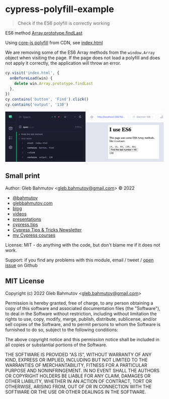 # cypress-polyfill-example

> Check if the ES6 polyfill is correctly working

ES6 method [Array.prototype.findLast](https://developer.mozilla.org/en-US/docs/Web/JavaScript/Reference/Global_Objects/Array/findLast)

Using [core-js polyfill](https://github.com/zloirock/core-js) from CDN, see [index.html](./index.html)

We are removing some of the ES6 Array methods from the `window.Array` object when visiting the page. If the page does not load a polyfill and does not apply it correctly, the application will throw an error.

```js
cy.visit('index.html', {
  onBeforeLoad(win) {
    delete win.Array.prototype.findLast
  },
})
cy.contains('button', 'Find').click()
cy.contains('output', '130')
```

![Test passes](./images/poly.png)

## Small print

Author: Gleb Bahmutov &lt;gleb.bahmutov@gmail.com&gt; &copy; 2022

- [@bahmutov](https://twitter.com/bahmutov)
- [glebbahmutov.com](https://glebbahmutov.com)
- [blog](https://glebbahmutov.com/blog)
- [videos](https://www.youtube.com/glebbahmutov)
- [presentations](https://slides.com/bahmutov)
- [cypress.tips](https://cypress.tips)
- [Cypress Tips & Tricks Newsletter](https://cypresstips.substack.com/)
- [my Cypress courses](https://cypress.tips/courses)

License: MIT - do anything with the code, but don't blame me if it does not work.

Support: if you find any problems with this module, email / tweet /
[open issue](https://github.com/bahmutov/cypress-if/issues) on Github

## MIT License

Copyright (c) 2022 Gleb Bahmutov &lt;gleb.bahmutov@gmail.com&gt;

Permission is hereby granted, free of charge, to any person
obtaining a copy of this software and associated documentation
files (the "Software"), to deal in the Software without
restriction, including without limitation the rights to use,
copy, modify, merge, publish, distribute, sublicense, and/or sell
copies of the Software, and to permit persons to whom the
Software is furnished to do so, subject to the following
conditions:

The above copyright notice and this permission notice shall be
included in all copies or substantial portions of the Software.

THE SOFTWARE IS PROVIDED "AS IS", WITHOUT WARRANTY OF ANY KIND,
EXPRESS OR IMPLIED, INCLUDING BUT NOT LIMITED TO THE WARRANTIES
OF MERCHANTABILITY, FITNESS FOR A PARTICULAR PURPOSE AND
NONINFRINGEMENT. IN NO EVENT SHALL THE AUTHORS OR COPYRIGHT
HOLDERS BE LIABLE FOR ANY CLAIM, DAMAGES OR OTHER LIABILITY,
WHETHER IN AN ACTION OF CONTRACT, TORT OR OTHERWISE, ARISING
FROM, OUT OF OR IN CONNECTION WITH THE SOFTWARE OR THE USE OR
OTHER DEALINGS IN THE SOFTWARE.
